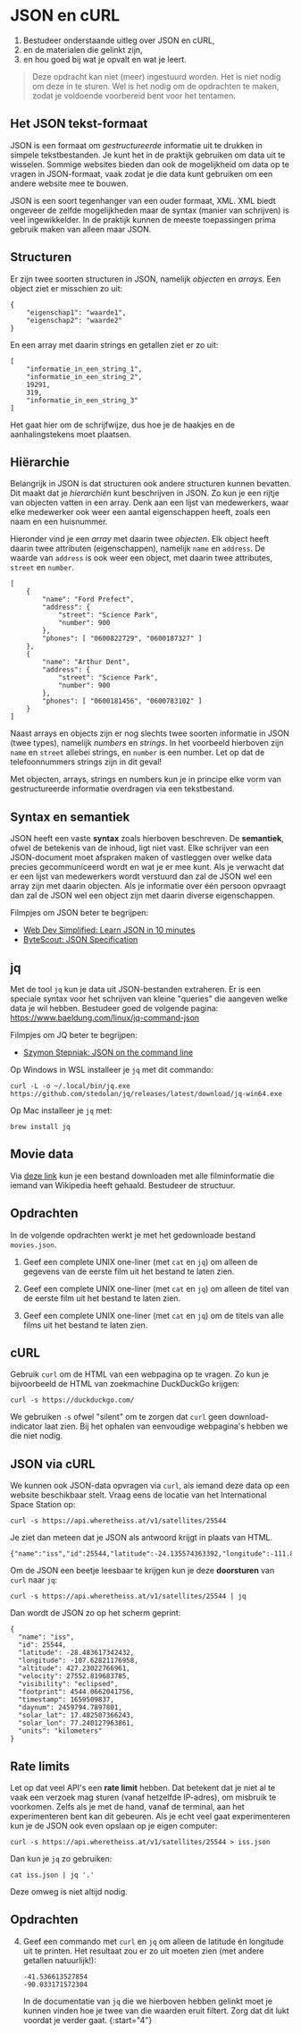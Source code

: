 # JSON en cURL

1. Bestudeer onderstaande uitleg over JSON en cURL,
2. en de materialen die gelinkt zijn,
3. en hou goed bij wat je opvalt en wat je leert.

> Deze opdracht kan niet (meer) ingestuurd worden. Het is niet nodig om deze in te sturen. Wel is het nodig om de opdrachten te maken, zodat je voldoende voorbereid bent voor het tentamen.

## Het JSON tekst-formaat

JSON is een formaat om *gestructureerde* informatie uit te drukken in simpele tekstbestanden. Je kunt het in de praktijk gebruiken om data uit te wisselen. Sommige websites bieden dan ook de mogelijkheid om data op te vragen in JSON-formaat, vaak zodat je die data kunt gebruiken om een andere website mee te bouwen.

JSON is een soort tegenhanger van een ouder formaat, XML. XML biedt ongeveer de zelfde mogelijkheden maar de syntax (manier van schrijven) is veel ingewikkelder. In de praktijk kunnen de meeste toepassingen prima gebruik maken van alleen maar JSON.

## Structuren

Er zijn twee soorten structuren in JSON, namelijk *objecten* en *arrays*. Een object ziet er misschien zo uit:

    {
        "eigenschap1": "waarde1",
        "eigenschap2": "waarde2"
    }

En een array met daarin strings en getallen ziet er zo uit:

    [
        "informatie_in_een_string_1",
        "informatie_in_een_string_2",
        19291,
        319,
        "informatie_in_een_string_3"
    ]

Het gaat hier om de schrijfwijze, dus hoe je de haakjes en de aanhalingstekens moet plaatsen.

## Hiërarchie

Belangrijk in JSON is dat structuren ook andere structuren kunnen bevatten. Dit maakt dat je *hierarchiën* kunt beschrijven in JSON. Zo kun je een rijtje van objecten vatten in een array. Denk aan een lijst van medewerkers, waar elke medewerker ook weer een aantal eigenschappen heeft, zoals een naam en een huisnummer.

Hieronder vind je een *array* met daarin twee *objecten*. Elk object heeft daarin twee attributen (eigenschappen), namelijk `name` en `address`. De waarde van `address` is ook weer een object, met daarin twee attributes, `street` en `number`.

    [
        {
            "name": "Ford Prefect",
            "address": {
                "street": "Science Park",
                "number": 900
            },
            "phones": [ "0600822729", "0600187327" ]
        },
        {
            "name": "Arthur Dent",
            "address": {
                "street": "Science Park",
                "number": 900
            },
            "phones": [ "0600181456", "0600783102" ]
        }
    ]

Naast arrays en objects zijn er nog slechts twee soorten informatie in JSON (twee types), namelijk *numbers* en *strings*. In het voorbeeld hierboven zijn `name` en `street` allebei strings, en `number` is een number. Let op dat de telefoonnummers strings zijn in dit geval!

Met objecten, arrays, strings en numbers kun je in principe elke vorm van gestructureerde informatie overdragen via een tekstbestand.

## Syntax en semantiek

JSON heeft een vaste **syntax** zoals hierboven beschreven. De **semantiek**, ofwel de betekenis van de inhoud, ligt niet vast. Elke schrijver van een JSON-document moet afspraken maken of vastleggen over welke data precies gecommuniceerd wordt en wat je er mee kunt. Als je verwacht dat er een lijst van medewerkers wordt verstuurd dan zal de JSON wel een array zijn met daarin objecten. Als je informatie over één persoon opvraagt dan zal de JSON wel een object zijn met daarin diverse eigenschappen.

Filmpjes om JSON beter te begrijpen:

- [Web Dev Simplified: Learn JSON in 10 minutes](https://www.youtube.com/watch?v=iiADhChRriM)
- [ByteScout: JSON Specification](https://www.youtube.com/watch?v=Xi1B0EbSgTY)

## jq

Met de tool `jq` kun je data uit JSON-bestanden extraheren. Er is een speciale syntax voor het schrijven van kleine "queries" die aangeven welke data je wil hebben. Bestudeer goed de volgende pagina: <https://www.baeldung.com/linux/jq-command-json>

Filmpjes om JQ beter te begrijpen:

- [Szymon Stepniak: JSON on the command line](https://www.youtube.com/watch?v=FSn_38gDvzM)

Op Windows in WSL installeer je `jq` met dit commando:

    curl -L -o ~/.local/bin/jq.exe https://github.com/stedolan/jq/releases/latest/download/jq-win64.exe

Op Mac installeer je `jq` met:

    brew install jq

## Movie data

Via [deze link](https://raw.githubusercontent.com/prust/wikipedia-movie-data/master/movies.json) kun je een bestand downloaden met alle filminformatie die iemand van Wikipedia heeft gehaald. Bestudeer de structuur.

## Opdrachten

In de volgende opdrachten werkt je met het gedownloade bestand `movies.json`.

1.  Geef een complete UNIX one-liner (met `cat` en `jq`) om alleen de gegevens van de eerste film uit het bestand te laten zien.

2.  Geef een complete UNIX one-liner (met `cat` en `jq`) om alleen de titel van de eerste film uit het bestand te laten zien.

3.  Geef een complete UNIX one-liner (met `cat` en `jq`) om de titels van alle films uit het bestand te laten zien.

<!-- ## Links

- http://itsthisforthat.com/api.php?json
- https://ghibliapi.herokuapp.com/
- https://data.rijksmuseum.nl/object-metadata/api/
- https://data.mprog.nl/acquisition/scraping -->

## cURL

Gebruik `curl` om de HTML van een webpagina op te vragen. Zo kun je bijvoorbeeld de HTML van zoekmachine DuckDuckGo krijgen:

    curl -s https://duckduckgo.com/

We gebruiken `-s` ofwel "silent" om te zorgen dat `curl` geen download-indicator laat zien. Bij het ophalen van eenvoudige webpagina's hebben we die niet nodig.

## JSON via cURL

We kunnen ook JSON-data opvragen via `curl`, als iemand deze data op een website beschikbaar stelt. Vraag eens de locatie van het International Space Station op:

    curl -s https://api.wheretheiss.at/v1/satellites/25544

Je ziet dan meteen dat je JSON als antwoord krijgt in plaats van HTML.

    {"name":"iss","id":25544,"latitude":-24.135574363392,"longitude":-111.86401960141,"altitude":425.37210858971,"velocity":27557.51464498,"visibility":"eclipsed","footprint":4534.693976796,"timestamp":1659509744,"daynum":2459794.7887037,"solar_lat":17.482788938462,"solar_lon":77.627649838076,"units":"kilometers"}

Om de JSON een beetje leesbaar te krijgen kun je deze **doorsturen** van `curl` naar `jq`:

    curl -s https://api.wheretheiss.at/v1/satellites/25544 | jq

Dan wordt de JSON zo op het scherm geprint:

    {
      "name": "iss",
      "id": 25544,
      "latitude": -28.483617342432,
      "longitude": -107.62821176958,
      "altitude": 427.23022766961,
      "velocity": 27552.819683785,
      "visibility": "eclipsed",
      "footprint": 4544.0662041756,
      "timestamp": 1659509837,
      "daynum": 2459794.7897801,
      "solar_lat": 17.482507366243,
      "solar_lon": 77.240127963861,
      "units": "kilometers"
    }

## Rate limits

Let op dat veel API's een **rate limit** hebben. Dat betekent dat je niet al te vaak een verzoek mag sturen (vanaf hetzelfde IP-adres), om misbruik te voorkomen. Zelfs als je met de hand, vanaf de terminal, aan het experimenteren bent kan dit gebeuren. Als je echt veel gaat experimenteren kun je de JSON ook even opslaan op je eigen computer:

    curl -s https://api.wheretheiss.at/v1/satellites/25544 > iss.json

Dan kun je `jq` zo gebruiken:

    cat iss.json | jq '.'

Deze omweg is niet altijd nodig.

## Opdrachten

4.  Geef een commando met `curl` en `jq` om alleen de latitude én longitude uit te printen. Het resultaat zou er zo uit moeten zien (met andere getallen natuurlijk!):

        -41.536613527854
        -90.033171572304

    In de documentatie van `jq` die we hierboven hebben gelinkt moet je kunnen vinden hoe je twee van die waarden eruit filtert. Zorg dat dit lukt voordat je verder gaat.
{:start="4"}
